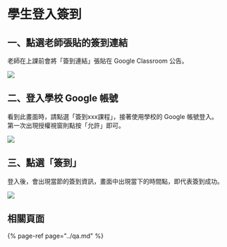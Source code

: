 # 學生登入簽到

## 一、點選老師張貼的簽到連結

老師在上課前會將「簽到連結」張貼在 Google Classroom 公告。

![](https://i.imgur.com/9U1E01k.png)

## 二、登入學校 Google 帳號

看到此畫面時，請點選「簽到xxx課程」，接著使用學校的 Google 帳號登入。  
第一次出現授權視窗則點按「允許」即可。

![](https://i.imgur.com/tG06MfQ.png)


## 三、點選「簽到」

登入後，會出現當節的簽到資訊，畫面中出現當下的時間點，即代表簽到成功。

![](https://i.imgur.com/Elst9Xp.png)

## 相關頁面

{% page-ref page="../qa.md" %}

